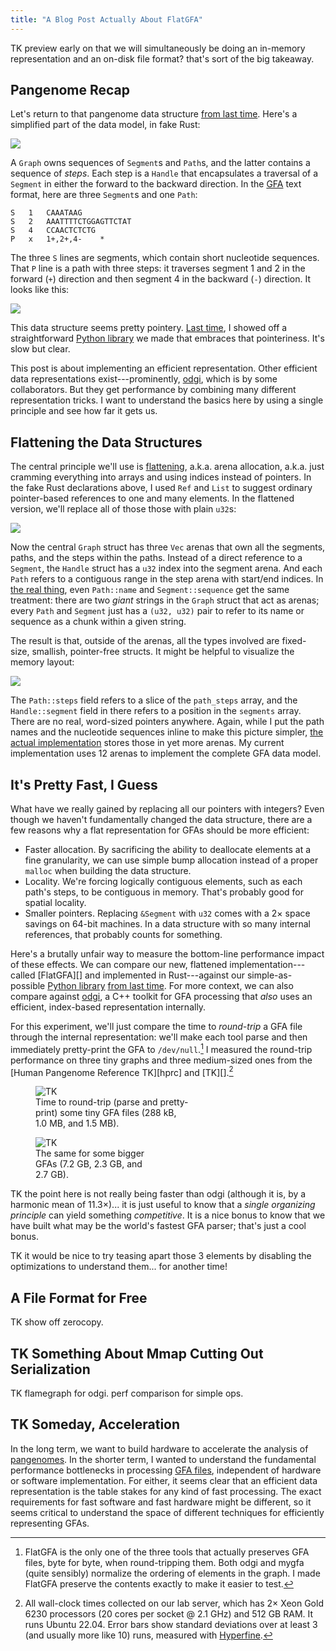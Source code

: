 ```yaml
---
title: "A Blog Post Actually About FlatGFA"
---
```

TK preview early on that we will simultaneously be doing an in-memory representation and an on-disk file format? that's sort of the big takeaway.

## Pangenome Recap

Let's return to that pangenome data structure [from last time][mygfa-post]. Here's a simplified part of the data model, in fake Rust:

<img src="{{site.base}}/media/flatgfa/pointery.svg"
    class="img-responsive bonw">

A `Graph` owns sequences of `Segment`s and `Path`s, and the latter contains a sequence of *steps*.
Each step is a `Handle` that encapsulates a traversal of a `Segment` in either the forward to the backward direction.
In the [GFA][] text format, here are three `Segment`s and one `Path`:

    S	1	CAAATAAG
    S	2	AAATTTTCTGGAGTTCTAT
    S	4	CCAACTCTCTG
    P	x	1+,2+,4-	*

The three `S` lines are segments, which contain short nucleotide sequences.
That `P` line is a path with three steps:
it traverses segment 1 and 2 in the forward (`+`) direction and then segment 4 in the backward (`-`) direction.
It looks like this:

<img src="{{site.base}}/media/flatgfa/xpath.svg"
    class="img-responsive bonw">

This data structure seems pretty pointery.
[Last time][mygfa-post], I showed off a straightforward [Python library][mygfa] we made that embraces that pointeriness.
It's slow but clear.

This post is about implementing an efficient representation.
Other efficient data representations exist---prominently, [odgi][], which is by some collaborators.
But they get performance by combining many different representation tricks.
I want to understand the basics here by using a single principle and see how far it gets us.

[gfa]: https://github.com/GFA-spec/GFA-spec
[mygfa-post]: {{site.base}}/blog/mygfa.html
[mygfa]: https://cucapra.github.io/pollen/mygfa/
[slow-odgi]: https://github.com/cucapra/pollen/tree/main/slow_odgi
[odgi]: https://odgi.readthedocs.io/en/latest/

## Flattening the Data Structures

The central principle we'll use is [flattening][], a.k.a. arena allocation, a.k.a. just cramming everything into arrays and using indices instead of pointers.
In the fake Rust declarations above, I used `Ref` and `List` to suggest ordinary pointer-based references to one and many elements.
In the flattened version, we'll replace all of those those with plain `u32`s:

<img src="{{site.base}}/media/flatgfa/indexy.svg"
    class="img-responsive bonw">

Now the central `Graph` struct has three `Vec` arenas that own all the segments, paths, and the steps within the paths.
Instead of a direct reference to a `Segment`, the `Handle` struct has a `u32` index into the segment arena.
And each `Path` refers to a contiguous range in the step arena with start/end indices.
In [the real thing][flatgfa-rs], even `Path::name` and `Segment::sequence` get the same treatment:
there are two *giant* strings in the `Graph` struct that act as arenas;
every `Path` and `Segment` just has a `(u32, u32)` pair to refer to its name or sequence as a chunk within a given string.

The result is that, outside of the arenas, all the types involved are fixed-size, smallish, pointer-free structs.
It might be helpful to visualize the memory layout:

<img src="{{site.base}}/media/flatgfa/memory.svg"
    class="img-responsive bonw">

The `Path::steps` field refers to a slice of the `path_steps` array, and the `Handle::segment` field in there refers to a position in the `segments` array.
There are no real, word-sized pointers anywhere.
Again, while I put the path names and the nucleotide sequences inline to make this picture simpler, [the actual implementation][flatgfa-rs] stores those in yet more arenas.
My current implementation uses 12 arenas to implement the complete GFA data model.

[flattening]: {{site.base}}/blog/flattening.html
[flatgfa-rs]: https://github.com/cucapra/pollen/blob/main/flatgfa/src/flatgfa.rs

## It's Pretty Fast, I Guess

What have we really gained by replacing all our pointers with integers?
Even though we haven't fundamentally changed the data structure, there are a few reasons why a flat representation for GFAs should be more efficient:

* Faster allocation. By sacrificing the ability to deallocate elements at a fine granularity, we can use simple bump allocation instead of a proper `malloc` when building the data structure.
* Locality. We're forcing logically contiguous elements, such as each path's steps, to be contiguous in memory. That's probably good for spatial locality.
* Smaller pointers. Replacing `&Segment` with `u32` comes with a 2&times; space savings on 64-bit machines. In a data structure with so many internal references, that probably counts for something.

Here's a brutally unfair way to measure the bottom-line performance impact of these effects.
We can compare our new, flattened implementation---called [FlatGFA][] and implemented in Rust---against our simple-as-possible [Python library][mygfa] [from last time][mygfa-post].
For more context, we can also compare against [odgi][], a C++ toolkit for GFA processing that *also* uses an efficient, index-based representation internally.

For this experiment, we'll just compare the time to *round-trip* a GFA file through the internal representation:
we'll make each tool parse and then immediately pretty-print the GFA to `/dev/null`.[^norm]
I measured the round-trip performance on three tiny graphs and three medium-sized ones from the [Human Pangenome Reference TK][hprc] and [TK][].[^sys]

[^norm]: FlatGFA is the only one of the three tools that actually preserves GFA files, byte for byte, when round-tripping them. Both odgi and mygfa (quite sensibly) normalize the ordering of elements in the graph. I made FlatGFA preserve the contents exactly to make it easier to test.
[^sys]: All wall-clock times collected on our lab server, which has 2× Xeon Gold 6230 processors (20 cores per socket @ 2.1 GHz) and 512 GB RAM. It runs Ubuntu 22.04. Error bars show standard deviations over at least 3 (and usually more like 10) runs, measured with [Hyperfine][].

<div class="figrow">
<figure style="width: 55%">
<img src="{{site.base}}/media/flatgfa/roundtrip-mini.svg" class="bonw"
    alt="TK">
<figcaption>Time to round-trip (parse and pretty-print) some tiny GFA files (288&nbsp;kB, 1.0&nbsp;MB, and 1.5&nbsp;MB).</figcaption>
</figure>
<figure style="max-width: 40%">
<img src="{{site.base}}/media/flatgfa/roundtrip-med.svg" class="bonw"
    alt="TK">
<figcaption>The same for some bigger GFAs (7.2&nbsp;GB, 2.3&nbsp;GB, and 2.7&nbsp;GB).</figcaption>
</figure>
</div>

TK the point here is not really being faster than odgi (although it is, by a harmonic mean of 11.3&times;)... it is just useful to know that a *single organizing principle* can yield something *competitive*.
It is a nice bonus to know that we have built what may be the world's fastest GFA parser; that's just a cool bonus.

TK it would be nice to try teasing apart those 3 elements by disabling the optimizations to understand them... for another time!

[hyperfine]: https://github.com/sharkdp/hyperfine

## A File Format for Free

TK show off zerocopy.

## TK Something About Mmap Cutting Out Serialization

TK flamegraph for odgi. perf comparison for simple ops.

## TK Someday, Acceleration

In the long term, we want to build hardware to accelerate the analysis of [pangenomes][].
In the shorter term, I wanted to understand the fundamental performance bottlenecks in processing [GFA files][gfa], independent of hardware or software implementation.
For either, it seems clear that an efficient data representation is the table stakes for any kind of fast processing.
The exact requirements for fast software and fast hardware might be different, so it seems critical to understand the space of different techniques for efficiently representing GFAs.

[pangenomes]: https://en.wikipedia.org/wiki/Pan-genome
[gfa]: https://github.com/GFA-spec/GFA-spec
